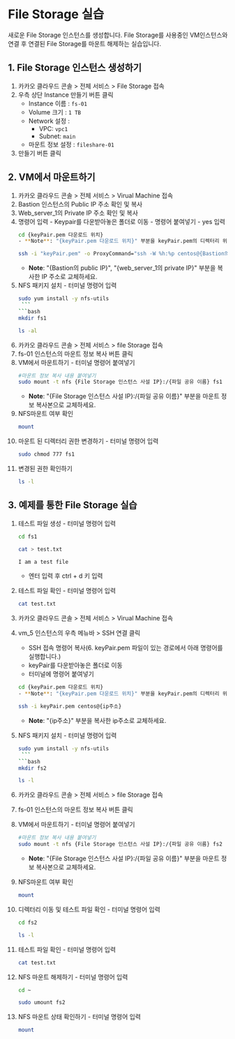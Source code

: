 # File Storage 실습

새로운 File Storage 인스턴스를 생성합니다. File Storage를 사용중인 VM인스턴스와 연결 후 연결된 File Storage를 마운트 해제하는 실습입니다.

## 1. File Storage 인스턴스 생성하기


1. 카카오 클라우드 콘솔 > 전체 서비스 > File Storage 접속
2. 우측 상단 Instance 만들기 버튼 클릭
     - Instance 이름 : `fs-01`
     - Volume 크기 : `1 TB`
     - Network 설정 : 
          - VPC: `vpc1`
          - Subnet: `main`
     - 마운트 정보 설정 : `fileshare-01`
3. 만들기 버튼 클릭

## 2. VM에서 마운트하기


1. 카카오 클라우드 콘솔 > 전체 서비스 > Virual Machine 접속
2. Bastion 인스턴스의 Public IP 주소 확인 및 복사
3. Web_server_1의 Private IP 주소 확인 및 복사
4. 명령어 입력
          - Keypair를 다운받아놓은 폴더로 이동
          - 명령어 붙여넣기
          - yes  입력
     ```bash
     cd {keyPair.pem 다운로드 위치}
     - **Note**: "{keyPair.pem 다운로드 위치}" 부분을 keyPair.pem의 디렉터리 위치로 교체하세요.
     ```
     ```bash
     ssh -i "keyPair.pem" -o ProxyCommand="ssh -W %h:%p centos@{Bastion의 public IP} -i keyPair.pem" centos@{Web_server_1의 private IP}
     ```
     - **Note**: "{Bastion의 public IP}", "{web_server_1의 private IP}" 부분을 복사한 IP 주소로 교체하세요.
5. NFS 패키지 설치 - 터미널 명령어 입력
     ```bash
     sudo yum install -y nfs-utils
      ```
     ```bash 
     mkdir fs1
     ```
     ```bash
     ls -al
     ```
6. 카카오 클라우드 콘솔 > 전체 서비스 > file Storage 접속
7. fs-01 인스턴스의 마운트 정보 복사 버튼 클릭
8. VM에서 마운트하기 - 터미널 명령어 붙여넣기
     ```bash
     #마운트 정보 복사 내용 붙여넣기
     sudo mount -t nfs {File Storage 인스턴스 사설 IP}:/{파일 공유 이름} fs1
     ```
     - **Note**: "{File Storage 인스턴스 사설 IP}:/{파일 공유 이름}" 부분을 마운트 정보 복사본으로 교체하세요.
9. NFS마운트 여부 확인
     ```bash
     mount
     ```
10. 마운트 된 디렉터리 권한 변경하기 - 터미널 명령어 입력
     ```bash
     sudo chmod 777 fs1
     ```
11. 변경된 권한 확인하기
     ```bash
     ls -l
     ```

## 3. 예제를 통한 File Storage 실습


1. 테스트 파일 생성 - 터미널 명령어 입력
     ```bash
     cd fs1
     ```
     ```bash
     cat > test.txt
     ```
     ```bash
     I am a test file
     ```
     - 엔터 입력 후 ctrl + d 키 입력
2. 테스트 파일 확인 - 터미널 명령어 입력
     ```bash
     cat test.txt
     ```
3. 카카오 클라우드 콘솔 > 전체 서비스 > Virual Machine 접속
4. vm_5 인스턴스의 우측 메뉴바 > SSH 연결 클릭
     - SSH 접속 명령어 복사(6. keyPair.pem 파일이 있는 경로에서 아래 명령어를 실행합니다.)
     - keyPair를 다운받아놓은 폴더로 이동
     - 터미널에 명령어 붙여넣기

     ```bash
     cd {keyPair.pem 다운로드 위치}
     - **Note**: "{keyPair.pem 다운로드 위치}" 부분을 keyPair.pem의 디렉터리 위치로 교체하세요.
     ```
     ```bash
     ssh -i keyPair.pem centos@{ip주소}
     ```
     - **Note**: "{ip주소}" 부분을 복사한 ip주소로 교체하세요.
5. NFS 패키지 설치 - 터미널 명령어 입력
     ```bash
     sudo yum install -y nfs-utils
      ```
     ```bash 
     mkdir fs2
     ```
     ```bash
     ls -l
     ```
6. 카카오 클라우드 콘솔 > 전체 서비스 > file Storage 접속
7. fs-01 인스턴스의 마운트 정보 복사 버튼 클릭
8. VM에서 마운트하기 - 터미널 명령어 붙여넣기
     ```bash
     #마운트 정보 복사 내용 붙여넣기
     sudo mount -t nfs {File Storage 인스턴스 사설 IP}:/{파일 공유 이름} fs2
     ```
     - **Note**: "{File Storage 인스턴스 사설 IP}:/{파일 공유 이름}" 부분을 마운트 정보 복사본으로 교체하세요.
9. NFS마운트 여부 확인
     ```bash
     mount
     ```
10. 디렉터리 이동 및 테스트 파일 확인 - 터미널 명령어 입력
     ```bash
     cd fs2
     ```
     ```bash
     ls -l
     ```
11. 테스트 파일 확인 - 터미널 명령어 입력
     ```bash
     cat test.txt
     ```
12. NFS 마운트 해제하기 - 터미널 명령어 입력
     ```bash
     cd ~
     ```
     ```bash
     sudo umount fs2
     ```
13. NFS 마운트 상태 확인하기 - 터미널 명령어 입력
     ```bash
     mount
     ```